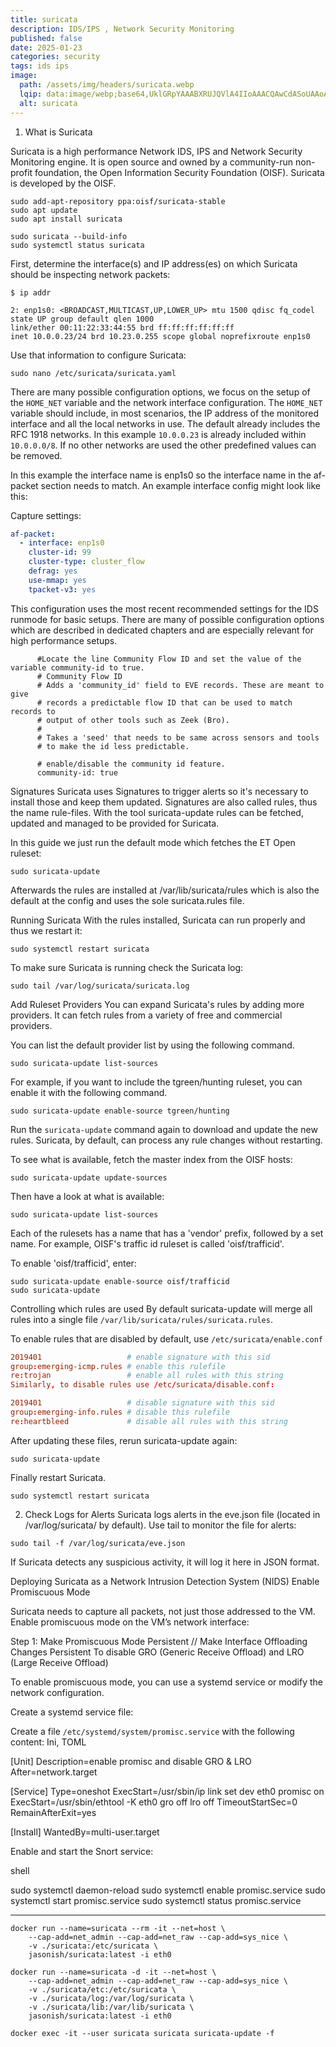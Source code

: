 ```yaml
---
title: suricata
description: IDS/IPS , Network Security Monitoring
published: false
date: 2025-01-23
categories: security
tags: ids ips
image:
  path: /assets/img/headers/suricata.webp
  lqip: data:image/webp;base64,UklGRpYAAABXRUJQVlA4IIoAAACQAwCdASoUAAoAPpE4l0eloyIhMAgAsBIJZACdAYrcpJm/tT9gAP77qmrKqNz3z8EBdrVNh/b0svDO9wroS+4ty8Yx3JMLAynj7VBSF8dm4N4Mn+5i5MR1qecTB62RREcFsQFL3M2tXbk+XEpMN5saLh+1Vf3Wx++k+ftP4Q1iUl+zuMpBtXMAAAA=
  alt: suricata
---
```


1. What is Suricata

Suricata is a high performance Network IDS, IPS and Network Security Monitoring engine. It is open source and owned by a community-run non-profit foundation, the Open Information Security Foundation (OISF). Suricata is developed by the OISF.

```shell
sudo add-apt-repository ppa:oisf/suricata-stable
sudo apt update
sudo apt install suricata
```

```shell
sudo suricata --build-info
sudo systemctl status suricata
```

First, determine the interface(s) and IP address(es) on which Suricata should be inspecting network packets:

```text
$ ip addr

2: enp1s0: <BROADCAST,MULTICAST,UP,LOWER_UP> mtu 1500 qdisc fq_codel state UP group default qlen 1000
link/ether 00:11:22:33:44:55 brd ff:ff:ff:ff:ff:ff
inet 10.0.0.23/24 brd 10.23.0.255 scope global noprefixroute enp1s0
```

Use that information to configure Suricata:

```shell
sudo nano /etc/suricata/suricata.yaml
```

There are many possible configuration options, we focus on the setup of the `HOME_NET` variable and the network interface configuration. The `HOME_NET` variable should include, in most scenarios, the IP address of the monitored interface and all the local networks in use. The default already includes the RFC 1918 networks. In this example `10.0.0.23` is already included within `10.0.0.0/8`. If no other networks are used the other predefined values can be removed.

In this example the interface name is enp1s0 so the interface name in the af-packet section needs to match. An example interface config might look like this:

Capture settings:

```yaml
af-packet:
  - interface: enp1s0
    cluster-id: 99
    cluster-type: cluster_flow
    defrag: yes
    use-mmap: yes
    tpacket-v3: yes
```

This configuration uses the most recent recommended settings for the IDS runmode for basic setups. There are many of possible configuration options which are described in dedicated chapters and are especially relevant for high performance setups.

```text
      #Locate the line Community Flow ID and set the value of the variable community-id to true.
      # Community Flow ID
      # Adds a 'community_id' field to EVE records. These are meant to give
      # records a predictable flow ID that can be used to match records to
      # output of other tools such as Zeek (Bro).
      #
      # Takes a 'seed' that needs to be same across sensors and tools
      # to make the id less predictable.

      # enable/disable the community id feature.
      community-id: true
```

Signatures
Suricata uses Signatures to trigger alerts so it's necessary to install those and keep them updated. Signatures are also called rules, thus the name rule-files. With the tool suricata-update rules can be fetched, updated and managed to be provided for Suricata.

In this guide we just run the default mode which fetches the ET Open ruleset:

```shell
sudo suricata-update
```

Afterwards the rules are installed at /var/lib/suricata/rules which is also the default at the config and uses the sole suricata.rules file.

Running Suricata
With the rules installed, Suricata can run properly and thus we restart it:

```shell
sudo systemctl restart suricata
```

To make sure Suricata is running check the Suricata log:

```shell
sudo tail /var/log/suricata/suricata.log
```

Add Ruleset Providers
You can expand Suricata's rules by adding more providers. It can fetch rules from a variety of free and commercial providers.

You can list the default provider list by using the following command.

```shell
sudo suricata-update list-sources
```

For example, if you want to include the tgreen/hunting ruleset, you can enable it with the following command.

```shell
sudo suricata-update enable-source tgreen/hunting
```

Run the `suricata-update` command again to download and update the new rules. Suricata, by default, can process any rule changes without restarting.

To see what is available, fetch the master index from the OISF hosts:

```shell
sudo suricata-update update-sources
```

Then have a look at what is available:

```shell
sudo suricata-update list-sources
```

Each of the rulesets has a name that has a 'vendor' prefix, followed by a set name. For example, OISF's traffic id ruleset is called 'oisf/trafficid'.

To enable 'oisf/trafficid', enter:

```shell
sudo suricata-update enable-source oisf/trafficid
sudo suricata-update
```

Controlling which rules are used
By default suricata-update will merge all rules into a single file `/var/lib/suricata/rules/suricata.rules`.

To enable rules that are disabled by default, use `/etc/suricata/enable.conf`

```conf
2019401                   # enable signature with this sid
group:emerging-icmp.rules # enable this rulefile
re:trojan                 # enable all rules with this string
Similarly, to disable rules use /etc/suricata/disable.conf:

2019401                   # disable signature with this sid
group:emerging-info.rules # disable this rulefile
re:heartbleed             # disable all rules with this string
```

After updating these files, rerun suricata-update again:

```shell
sudo suricata-update
```

Finally restart Suricata.

```shell
sudo systemctl restart suricata
```

2. Check Logs for Alerts
   Suricata logs alerts in the eve.json file (located in /var/log/suricata/ by default). Use tail to monitor the file for alerts:

```shell
sudo tail -f /var/log/suricata/eve.json
```

If Suricata detects any suspicious activity, it will log it here in JSON format.

Deploying Suricata as a Network Intrusion Detection System (NIDS)
Enable Promiscuous Mode

Suricata needs to capture all packets, not just those addressed to the VM. Enable promiscuous mode on the VM’s network interface:

Step 1: Make Promiscuous Mode Persistent // Make Interface Offloading Changes Persistent
To disable GRO (Generic Receive Offload) and LRO (Large Receive Offload)

To enable promiscuous mode, you can use a systemd service or modify the network configuration.

Create a systemd service file:

Create a file `/etc/systemd/system/promisc.service` with the following content:
Ini, TOML

[Unit]
Description=enable promisc and disable GRO & LRO
After=network.target

[Service]
Type=oneshot
ExecStart=/usr/sbin/ip link set dev eth0 promisc on
ExecStart=/usr/sbin/ethtool -K eth0 gro off lro off
TimeoutStartSec=0
RemainAfterExit=yes

[Install]
WantedBy=multi-user.target

Enable and start the Snort service:

shell

sudo systemctl daemon-reload
sudo systemctl enable promisc.service
sudo systemctl start promisc.service
sudo systemctl status promisc.service

---

```shell
docker run --name=suricata --rm -it --net=host \
    --cap-add=net_admin --cap-add=net_raw --cap-add=sys_nice \
    -v ./suricata:/etc/suricata \
    jasonish/suricata:latest -i eth0
```

```shell
docker run --name=suricata -d -it --net=host \
    --cap-add=net_admin --cap-add=net_raw --cap-add=sys_nice \
    -v ./suricata/etc:/etc/suricata \
    -v ./suricata/log:/var/log/suricata \
    -v ./suricata/lib:/var/lib/suricata \
    jasonish/suricata:latest -i eth0
```

```shell
docker exec -it --user suricata suricata suricata-update -f
```
